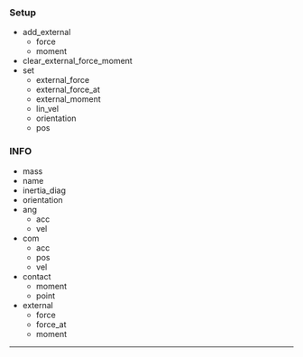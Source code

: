 ### Setup
- add_external
	- force
	- moment
- clear_external_force_moment
- set
	- external_force
	- external_force_at
	- external_moment
	- lin_vel
	- orientation
	- pos
### INFO
- mass
- name
- inertia_diag
- orientation
- ang
	- acc
	- vel
- com
	- acc
	- pos
	- vel
- contact
	- moment
	- point
- external
	- force
	- force_at
	- moment

---